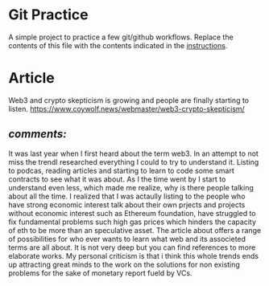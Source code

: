 # Git Practice
A simple project to practice a few git/github workflows.  Replace the contents of this file with the contents indicated in the [instructions](./instructions.md).

# Article 
Web3 and crypto skepticism is growing and people are finally starting to listen. 
 https://www.coywolf.news/webmaster/web3-crypto-skepticism/

 ## *comments:*
It was last year when I first heard about the term web3. In an attempt to not miss the trendI researched everything I could to try to understand it. Listing to podcas, reading articles and starting to learn to code some smart contracts to see what it was about. 
As I the time went by I start to understand even less, which made me realize, why is there people talking about all the time. I realized that I was actaully listing to the people who have strong economic interest talk about their own prjects and projects without economic interest such as Ethereum foundation, have struggled to fix fundamental problems such high gas prices which hinders the capacity of eth to be more than an speculative asset. 
The article about offers a range of possibilities for who ever wants to learn what web and its associeted terms are all about. It is not very deep but you can find references to more elaborate works. 
My personal criticism is that i think this whole trends ends up attracting great minds to the work on the solutions for non existing problems for the sake of monetary report fueld by VCs.